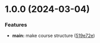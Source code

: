 # 1.0.0 (2024-03-04)


### Features

* **main:** make course structure ([519e72e](https://github.com/alyaaidarbekova/os-intro/commit/519e72e51815973388127cf32b61fcf0d687eefe))



